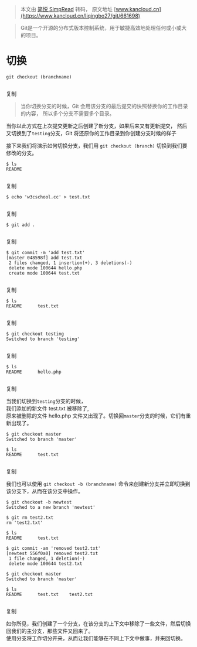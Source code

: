 > 本文由 [简悦 SimpRead](http://ksria.com/simpread/) 转码， 原文地址 [www.kancloud.cn](https://www.kancloud.cn/liqingbo27/git/661698)

> Git是一个开源的分布式版本控制系统，用于敏捷高效地处理任何或小或大的项目。

切换
==

```
git checkout (branchname)


```

复制

> 当你切换分支的时候，Git 会用该分支的最后提交的快照替换你的工作目录的内容， 所以多个分支不需要多个目录。

当你以此方式在上次提交更新之后创建了新分支，如果后来又有更新提交， 然后又切换到了`testing`分支，Git 将还原你的工作目录到你创建分支时候的样子

接下来我们将演示如何切换分支，我们用 `git checkout (branch)` 切换到我们要修改的分支。

```
$ ls
README


```

复制

```
$ echo 'w3cschool.cc' > test.txt


```

复制

```
$ git add .


```

复制

```
$ git commit -m 'add test.txt'
[master 048598f] add test.txt
 2 files changed, 1 insertion(+), 3 deletions(-)
 delete mode 100644 hello.php
 create mode 100644 test.txt


```

复制

```
$ ls
README		test.txt


```

复制

```
$ git checkout testing
Switched to branch 'testing'


```

复制

```
$ ls
README		hello.php


```

复制

当我们切换到`testing`分支的时候，  
我们添加的新文件 test.txt 被移除了,  
原来被删除的文件 hello.php 文件又出现了。切换回`master`分支的时候，它们有重新出现了。

```
$ git checkout master
Switched to branch 'master'

$ ls
README		test.txt


```

复制

我们也可以使用 `git checkout -b (branchname)` 命令来创建新分支并立即切换到该分支下，从而在该分支中操作。

```
$ git checkout -b newtest
Switched to a new branch 'newtest'

$ git rm test2.txt 
rm 'test2.txt'

$ ls
README		test.txt

$ git commit -am 'removed test2.txt'
[newtest 556f0a0] removed test2.txt
 1 file changed, 1 deletion(-)
 delete mode 100644 test2.txt
 
$ git checkout master
Switched to branch 'master'

$ ls
README		test.txt	test2.txt


```

复制

如你所见，我们创建了一个分支，在该分支的上下文中移除了一些文件，然后切换回我们的主分支，那些文件又回来了。  
使用分支将工作切分开来，从而让我们能够在不同上下文中做事，并来回切换。